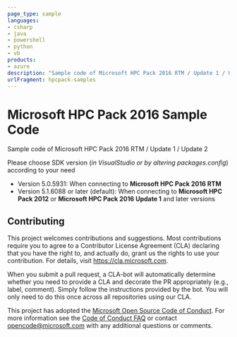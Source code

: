 ```yaml
---
page_type: sample
languages:
- csharp
- java
- powershell
- python
- vb
products:
- azure
description: "Sample code of Microsoft HPC Pack 2016 RTM / Update 1 / Update 2"
urlFragment: hpcpack-samples
---
```


# Microsoft HPC Pack 2016 Sample Code
Sample code of Microsoft HPC Pack 2016 RTM / Update 1 / Update 2

Please choose SDK version (_in VisualStudio or by altering packages.config_) according to your need
- Version 5.0.5931: When connecting to __Microsoft HPC Pack 2016 RTM__
- Version 5.1.6088 or later (default): When connecting to __Microsoft HPC Pack 2012__ or __Microsoft HPC Pack 2016 Update 1__ and later versions

## Contributing
This project welcomes contributions and suggestions. Most contributions require you to
agree to a Contributor License Agreement (CLA) declaring that you have the right to,
and actually do, grant us the rights to use your contribution. For details, visit
https://cla.microsoft.com.

When you submit a pull request, a CLA-bot will automatically determine whether you need
to provide a CLA and decorate the PR appropriately (e.g., label, comment). Simply follow the
instructions provided by the bot. You will only need to do this once across all repositories using our CLA.

This project has adopted the [Microsoft Open Source Code of Conduct](https://opensource.microsoft.com/codeofconduct/).
For more information see the [Code of Conduct FAQ](https://opensource.microsoft.com/codeofconduct/faq/)
or contact [opencode@microsoft.com](mailto:opencode@microsoft.com) with any additional questions or comments.
